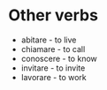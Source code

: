 # Other verbs

* abitare - to live
* chiamare - to call
* conoscere - to know
* invitare - to invite
* lavorare - to work
